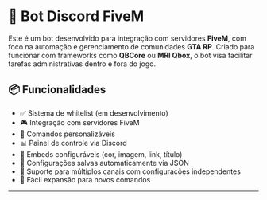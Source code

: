 # 🤖 Bot Discord FiveM

Este é um bot desenvolvido para integração com servidores **FiveM**, com foco na automação e gerenciamento de comunidades **GTA RP**. Criado para funcionar com frameworks como **QBCore** ou **MRI Qbox**, o bot visa facilitar tarefas administrativas dentro e fora do jogo.

## 📦 Funcionalidades

- ✅ Sistema de whitelist (em desenvolvimento)
- 🎮 Integração com servidores FiveM
- 📌 Comandos personalizáveis
- 📊 Painel de controle via Discord
- 🎨 Embeds configuráveis (cor, imagem, link, título)
- 💾 Configurações salvas automaticamente via JSON
- 🧠 Suporte para múltiplos canais com configurações independentes
- 🧰 Fácil expansão para novos comandos

---
